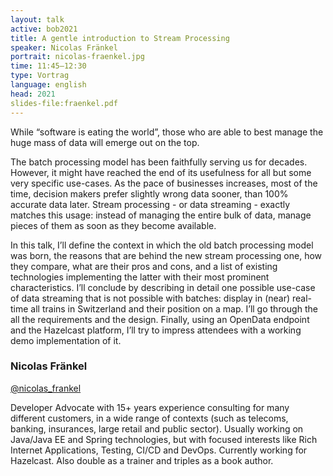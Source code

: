 ```yaml
---
layout: talk
active: bob2021
title: A gentle introduction to Stream Processing
speaker: Nicolas Fränkel
portrait: nicolas-fraenkel.jpg
time: 11:45–12:30
type: Vortrag
language: english
head: 2021
slides-file:fraenkel.pdf
---
```


While “software is eating the world”, those who are able to best
manage the huge mass of data will emerge out on the top.

The batch processing model has been faithfully serving us for
decades. However, it might have reached the end of its usefulness for
all but some very specific use-cases. As the pace of businesses
increases, most of the time, decision makers prefer slightly wrong
data sooner, than 100% accurate data later. Stream processing - or
data streaming - exactly matches this usage: instead of managing the
entire bulk of data, manage pieces of them as soon as they become
available.

In this talk, I’ll define the context in which the old batch
processing model was born, the reasons that are behind the new stream
processing one, how they compare, what are their pros and cons, and a
list of existing technologies implementing the latter with their most
prominent characteristics. I’ll conclude by describing in detail one
possible use-case of data streaming that is not possible with batches:
display in (near) real-time all trains in Switzerland and their
position on a map. I’ll go through the all the requirements and the
design. Finally, using an OpenData endpoint and the Hazelcast
platform, I’ll try to impress attendees with a working demo
implementation of it.

### Nicolas Fränkel

[@nicolas_frankel](http://twitter.com/nicolas_frankel)

Developer Advocate with 15+ years experience consulting for many
different customers, in a wide range of contexts (such as telecoms,
banking, insurances, large retail and public sector). Usually working
on Java/Java EE and Spring technologies, but with focused interests
like Rich Internet Applications, Testing, CI/CD and DevOps. Currently
working for Hazelcast. Also double as a trainer and triples as a book
author.
